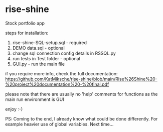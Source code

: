 # rise-shine
Stock portfolio app

steps for installation:
1) rise-shine-SQL-setup.sql - required
2) DEMO data.sql - optional
3) change sql connection config details in RSSQL.py 
4) run tests in Test folder - optional
5) GUI.py - run the main file

if you require more info, check the full documentation:
https://github.com/KatMiksche/rise-shine/blob/main/Rise%26Shine%20-%20project%20documentation%20-%20final.pdf

please note that there are usually no 'help' comments for functions as the main run environment is GUI

enjoy :-)

PS: Coming to the end, I already know what could be done differently. For example heavier use of global variables. Next time...
